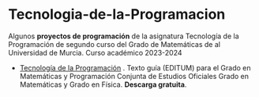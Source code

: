 # Tecnologia-de-la-Programacion
Algunos **proyectos de programación** de la asignatura Tecnología de la Programación de segundo curso del Grado de Matemáticas de al Universidad de Murcia. Curso académico 2023-2024

- [Tecnología de la Programación](https://publicaciones.um.es/publicaciones/public/obras/ficha.seam?numero=3013&edicion=1) . Texto guía (EDITUM) para el Grado en Matemáticas y Programación Conjunta de Estudios Oficiales Grado en Matemáticas y Grado en Física. **Descarga gratuita**.

